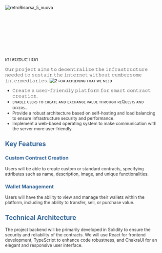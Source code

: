 
![retroRisorsa_5_nuova](https://github.com/SyntraNetwork/.github/assets/165898785/f04c7a1f-0b5b-49e9-84f7-ebbf35b2e8a8)
<br><br/>
<br><br/>
<br><br/>
<br><br/>
<br><br/>
IᑎTᖇOᗪᑌᑕTIOᑎ

𝙾𝚞𝚛 𝚙𝚛𝚘𝚓𝚎𝚌𝚝 𝚊𝚒𝚖𝚜 𝚝𝚘 𝚍𝚎𝚌𝚎𝚗𝚝𝚛𝚊𝚕𝚒𝚣𝚎 𝚝𝚑𝚎 𝚒𝚗𝚏𝚛𝚊𝚜𝚝𝚛𝚞𝚌𝚝𝚞𝚛𝚎 𝚗𝚎𝚎𝚍𝚎𝚍 𝚝𝚘 𝚜𝚞𝚜𝚝𝚊𝚒𝚗 𝚝𝚑𝚎 𝚒𝚗𝚝𝚎𝚛𝚗𝚎𝚝 𝚠𝚒𝚝𝚑𝚘𝚞𝚝 𝚌𝚞𝚖𝚋𝚎𝚛𝚜𝚘𝚖𝚎 𝚒𝚗𝚝𝚎𝚛𝚖𝚎𝚍𝚒𝚊𝚛𝚒𝚎𝚜.
![2](https://github.com/SyntraNetwork/.github/assets/165898785/d44a2ab7-b0a7-4ece-8539-ec400ded786d)
ꜰᴏʀ ᴀᴄʜɪᴇᴠɪɴɢ ᴛʜᴀᴛ ᴡᴇ ɴᴇᴇᴅ
<ul>
 <li> 𝙲𝚛𝚎𝚊𝚝𝚎 𝚊 𝚞𝚜𝚎𝚛-𝚏𝚛𝚒𝚎𝚗𝚍𝚕𝚢 𝚙𝚕𝚊𝚝𝚏𝚘𝚛𝚖 𝚏𝚘𝚛 𝚜𝚖𝚊𝚛𝚝 𝚌𝚘𝚗𝚝𝚛𝚊𝚌𝚝 𝚌𝚛𝚎𝚊𝚝𝚒𝚘𝚗.</li>
  <li style="color: #333;">ᴇɴᴀʙʟᴇ ᴜꜱᴇʀꜱ ᴛᴏ ᴄʀᴇᴀᴛᴇ ᴀɴᴅ ᴇxᴄʜᴀɴɢᴇ ᴠᴀʟᴜᴇ ᴛʜʀᴏᴜɢʜ ʀᴇQᴜᴇꜱᴛꜱ ᴀɴᴅ ᴏꜰꜰᴇʀꜱ..</li>
  <li style="color: #333;">Provide a robust architecture based on self-hosting and load balancing to ensure infrastructure security and performance.</li>
  <li style="color: #333;">Implement a web-based operating system to make communication with the server more user-friendly.</li>
</ul>

<h2 style="color: #336699;">Key Features</h2>

<h3 style="color: #336699;">Custom Contract Creation</h3>

<p style="color: #333;">Users will be able to create custom or standard contracts, specifying attributes such as name, description, image, and unique functionalities.</p>

<h3 style="color: #336699;">Wallet Management</h3>

<p style="color: #333;">Users will have the ability to view and manage their wallets within the platform, including the ability to transfer, sell, or purchase value.</p>

<h2 style="color: #336699;">Technical Architecture</h2>

<p style="color: #333;">The project backend will be primarily developed in Solidity to ensure the security and reliability of the contracts. We will use React for frontend development, TypeScript to enhance code robustness, and ChakraUI for an elegant and responsive user interface.</p>      
